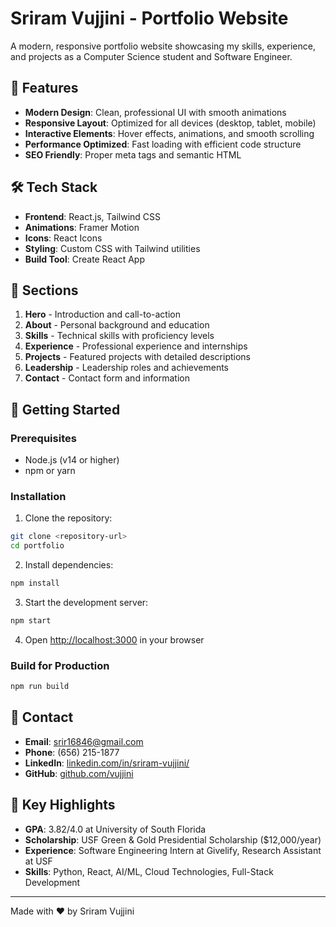 # Sriram Vujjini - Portfolio Website

A modern, responsive portfolio website showcasing my skills, experience, and projects as a Computer Science student and Software Engineer.

## 🚀 Features

- **Modern Design**: Clean, professional UI with smooth animations
- **Responsive Layout**: Optimized for all devices (desktop, tablet, mobile)
- **Interactive Elements**: Hover effects, animations, and smooth scrolling
- **Performance Optimized**: Fast loading with efficient code structure
- **SEO Friendly**: Proper meta tags and semantic HTML

## 🛠️ Tech Stack

- **Frontend**: React.js, Tailwind CSS
- **Animations**: Framer Motion
- **Icons**: React Icons
- **Styling**: Custom CSS with Tailwind utilities
- **Build Tool**: Create React App

## 📱 Sections

1. **Hero** - Introduction and call-to-action
2. **About** - Personal background and education
3. **Skills** - Technical skills with proficiency levels
4. **Experience** - Professional experience and internships
5. **Projects** - Featured projects with detailed descriptions
6. **Leadership** - Leadership roles and achievements
7. **Contact** - Contact form and information

## 🚀 Getting Started

### Prerequisites

- Node.js (v14 or higher)
- npm or yarn

### Installation

1. Clone the repository:
```bash
git clone <repository-url>
cd portfolio
```

2. Install dependencies:
```bash
npm install
```

3. Start the development server:
```bash
npm start
```

4. Open [http://localhost:3000](http://localhost:3000) in your browser

### Build for Production

```bash
npm run build
```

## 📧 Contact

- **Email**: srir16846@gmail.com
- **Phone**: (656) 215-1877
- **LinkedIn**: [linkedin.com/in/sriram-vujjini/](https://linkedin.com/in/sriram-vujjini/)
- **GitHub**: [github.com/vujjini](https://github.com/vujjini)

## 🎯 Key Highlights

- **GPA**: 3.82/4.0 at University of South Florida
- **Scholarship**: USF Green & Gold Presidential Scholarship ($12,000/year)
- **Experience**: Software Engineering Intern at Givelify, Research Assistant at USF
- **Skills**: Python, React, AI/ML, Cloud Technologies, Full-Stack Development

---

Made with ❤️ by Sriram Vujjini
